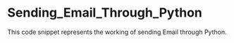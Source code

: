 # Sending_Email_Through_Python
This code snippet represents the working of sending Email through Python.
